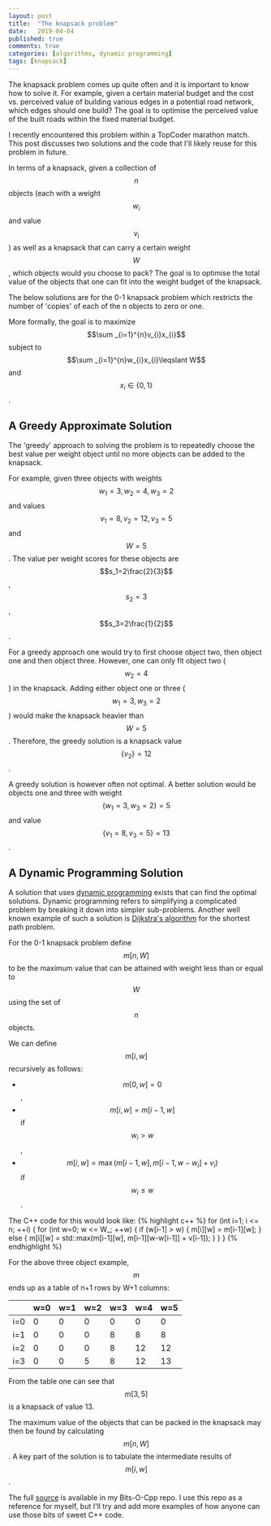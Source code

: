 ```yaml
---
layout: post
title:  "The knapsack problem"
date:   2019-04-04
published: true
comments: true
categories: [algorithms, dynamic programming]
tags: [knapsack]
---
```


The knapsack problem comes up quite often and it is important to know how 
to solve it. For example, given a certain material budget and the cost 
vs. perceived value of building various edges in a potential road network, 
which edges should one build? The goal is to optimise the perceived value 
of the built roads within the fixed material budget. 

I recently encountered this problem within a TopCoder marathon
match. This post discusses two solutions and the code that I'll likely reuse for 
this problem in future.

<script src='https://cdnjs.cloudflare.com/ajax/libs/mathjax/2.7.5/latest.js?config=TeX-MML-AM_CHTML' async></script>

In terms of a knapsack, given a collection of $$n$$ objects (each with a weight 
$$w_i$$ and value $$v_i$$) as well as a knapsack that can carry a certain weight 
$$W$$, which objects would you choose to pack? The goal is to optimise the total 
value of the objects that one can fit into the weight budget of the knapsack.  

The below solutions are for the 0-1 knapsack problem which restricts the 
number of 'copies' of each of the n objects to zero or one. 

More formally, the goal is to maximize $$\sum _{i=1}^{n}v_{i}x_{i}$$ subject to $$\sum _{i=1}^{n}w_{i}x_{i}\leqslant W$$ and $$x_{i}\in \{0,1\}$$.

## A Greedy Approximate Solution
The 'greedy' approach to solving the problem is to repeatedly choose the best 
value per weight object until no more objects can be added to the knapsack.

For example, given three objects with weights $$w_1=3,\,w_2=4,\,w_3=2$$ and 
values $$v_1=8,\,v_2=12,\,v_3=5$$ and $$W = 5$$. The value per weight scores 
for these objects are $$s_1=2\frac{2}{3}$$, $$s_2=3$$, $$s_3=2\frac{1}{2}$$.  

For a greedy approach one would try to first 
choose object two, then object one and then object three. However, one can 
only fit object two ($$w_2=4$$) in the knapsack. Adding either object one or 
three ($$w_1=3,\,w_3=2$$) would make the knapsack heavier than $$W = 5$$. 
Therefore, the greedy solution is a knapsack value $$\{v_2\} = 12$$.

A greedy solution is however often not optimal. A better solution would be 
objects one and three with weight $$\{w_1=3,\,w_3=2\} = 5$$ and value 
$$\{v_1=8,\,v_3=5\} = 13$$. 

## A Dynamic Programming Solution
A solution that uses [dynamic programming](https://en.wikipedia.org/wiki/Dynamic_programming)
exists that can find the optimal solutions. Dynamic 
programming refers to simplifying a complicated problem by breaking it down 
into simpler sub-problems. Another 
well known example of such a solution is 
[Dijkstra's algorithm](https://en.wikipedia.org/wiki/Dijkstra%27s_algorithm) 
for the shortest path problem.

For the 0-1 knapsack problem define $$m[n,W]$$ to be the maximum value that 
can be attained with weight less than or equal to $$W$$ using the set of $$n$$ 
objects.

We can define $$m[i,w]$$ recursively as follows:
- $$m[0,\,w] = 0$$,
- $$m[i,\,w] = m[i-1,\,w]$$ if $$w_{i} > w$$,
- $$m[i,\,w] = \max(m[i-1,\,w],\,m[i-1,w-w_{i}] + v_{i})$$ if $$w_{i} \leqslant w$$.

The C++ code for this would look like:
{% highlight c++ %} 
  for (int i=1; i <= n; ++i) {
      for (int w=0; w <= W_; ++w) {
          if (w[i-1] > w) {
              m[i][w] = m[i-1][w];
          }
          else {
              m[i][w] = std::max(m[i-1][w], m[i-1][w-w[i-1]] + v[i-1]);
          }
      }
  }
{% endhighlight %}

For the above three object example, $$m$$ ends up as a table of n+1 rows by W+1 columns:

|     | w=0 | w=1 | w=2 | w=3 | w=4 | w=5 |
|-----|-----|-----|-----|-----|-----|-----|
| i=0 |0|0|0|0|0|0|
| i=1 |0|0|0|8|8|8|
| i=2 |0|0|0|8|12|12|
| i=3 |0|0|5|8|12|13|

From the table one can see that $$m[3,5]$$ is a knapsack of value 13.

The maximum value of the objects that can be packed in the knapsack may then 
be found by calculating $$m[n,W]$$. A key part of the solution is to tabulate 
the intermediate results of $$m[i,w]$$.

The full [source](https://github.com/bduvenhage/Bits-O-Cpp/tree/master/knapsack) is 
available in my Bits-O-Cpp repo. I use this repo as a reference for myself, but I'll
try and add more examples of how anyone can use those bits of sweet C++ code.
  
